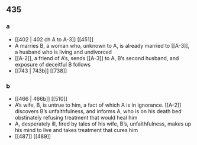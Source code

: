 ## 435
### a
- [[402 | 402 ch A to A-3]] [[451]] 
- A marries B, a woman who, unknown to A, is already married to [[A-3]], a husband who is living and undivorced
- [[A-2]], a friend of A’s, sends [[A-3]] to A, B’s second husband, and exposure of deceitful B follows
- [[743 | 743b]] [[738]] 

### b
- [[466 | 466b]] [[510]] 
- A’s wife, B, is untrue to him, a fact of which A is in ignorance. [[A-2]] discovers B’s unfaithfulness, and informs A, who is on his death bed obstinately refusing treatment that would heal him
- A, desperately ill, fired by tales of his wife, B’s, unfaithfulness, makes up his mind to live and takes treatment that cures him
- [[487]] [[489]] 


